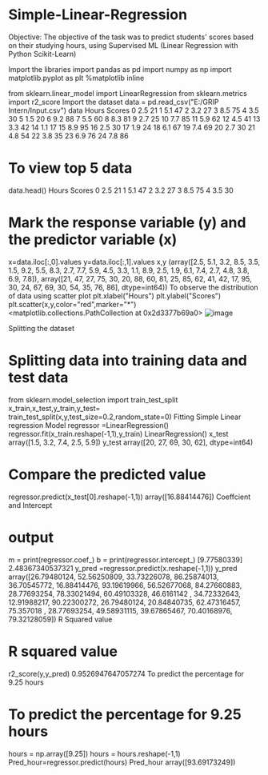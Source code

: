 # Simple-Linear-Regression

Objective: The objective of the task was to predict students' scores based on their studying hours, using Supervised ML (Linear Regression with Python Scikit-Learn)

Import the libraries
import pandas as pd
import numpy as np
import matplotlib.pyplot as plt
%matplotlib inline

from sklearn.linear_model import LinearRegression
from sklearn.metrics import r2_score
Import the dataset
data = pd.read_csv("E:/GRIP Intern/Input.csv")
data
Hours	Scores
0	2.5	21
1	5.1	47
2	3.2	27
3	8.5	75
4	3.5	30
5	1.5	20
6	9.2	88
7	5.5	60
8	8.3	81
9	2.7	25
10	7.7	85
11	5.9	62
12	4.5	41
13	3.3	42
14	1.1	17
15	8.9	95
16	2.5	30
17	1.9	24
18	6.1	67
19	7.4	69
20	2.7	30
21	4.8	54
22	3.8	35
23	6.9	76
24	7.8	86
# To view top 5 data

data.head()
Hours	Scores
0	2.5	21
1	5.1	47
2	3.2	27
3	8.5	75
4	3.5	30
# Mark the response variable (y) and the predictor variable (x)

x=data.iloc[:,0].values
y=data.iloc[:,1].values
x,y
(array([2.5, 5.1, 3.2, 8.5, 3.5, 1.5, 9.2, 5.5, 8.3, 2.7, 7.7, 5.9, 4.5,
        3.3, 1.1, 8.9, 2.5, 1.9, 6.1, 7.4, 2.7, 4.8, 3.8, 6.9, 7.8]),
 array([21, 47, 27, 75, 30, 20, 88, 60, 81, 25, 85, 62, 41, 42, 17, 95, 30,
        24, 67, 69, 30, 54, 35, 76, 86], dtype=int64))
To observe the distribution of data using scatter plot
plt.xlabel("Hours")
plt.ylabel("Scores")
plt.scatter(x,y,color="red",marker="*")
<matplotlib.collections.PathCollection at 0x2d3377b69a0>
![image](https://github.com/ramya8486/Simple-Linear-Regression/assets/106485468/f4a870ad-2937-40bc-99aa-fa288f8df487)


Splitting the dataset
# Splitting data into training data and test data

from sklearn.model_selection import train_test_split
x_train,x_test,y_train,y_test= train_test_split(x,y,test_size=0.2,random_state=0)
Fitting Simple Linear regression Model
regressor =LinearRegression()
regressor.fit(x_train.reshape(-1,1),y_train)
LinearRegression()
x_test
array([1.5, 3.2, 7.4, 2.5, 5.9])
y_test
array([20, 27, 69, 30, 62], dtype=int64)
# Compare the predicted value
regressor.predict(x_test[0].reshape(-1,1))
array([16.88414476])
Coeffcient and Intercept
# output

m = print(regressor.coef_)
b = print(regressor.intercept_)
[9.77580339]
2.48367340537321
y_pred =regressor.predict(x.reshape(-1,1))
y_pred
array([26.79480124, 52.56250809, 33.73226078, 86.25874013, 36.70545772,
       16.88414476, 93.19619966, 56.52677068, 84.27660883, 28.77693254,
       78.33021494, 60.49103328, 46.6161142 , 34.72332643, 12.91988217,
       90.22300272, 26.79480124, 20.84840735, 62.47316457, 75.357018  ,
       28.77693254, 49.58931115, 39.67865467, 70.40168976, 79.32128059])
R Squared value
# R squared value


r2_score(y,y_pred)
0.9526947647057274
To predict the percentage for 9.25 hours
# To predict the percentage for 9.25 hours

hours = np.array([9.25])
hours = hours.reshape(-1,1)
Pred_hour=regressor.predict(hours)
Pred_hour
array([93.69173249])
 
